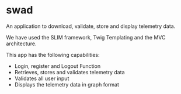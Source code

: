 # swad
An application to download, validate, store and display telemetry data.

We have used the SLIM framework, Twig Templating and the MVC architecture.

This app has the following capabilities:

* Login, register and Logout Function
* Retrieves, stores and validates telemetry data
* Validates all user input
* Displays the telemetry data in graph format
